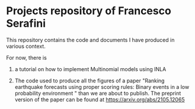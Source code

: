 # Projects repository of Francesco Serafini

This repository contains the code and documents I have produced in various context.

For now, there is 

1) a tutorial on how to implement Multinomial models using INLA

2) The code used to produce all the figures of a paper "Ranking earthquake forecasts using proper scoring rules: Binary events in a low probability environment
" than we are about to publish. The preprint version of the paper can be found at https://arxiv.org/abs/2105.12065
